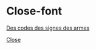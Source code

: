 # Close-font
[Des codes des signes des armes](descodesdessignesdesarmes.eleonorefines.fr)

[Close](close.eleonorefines.fr)

